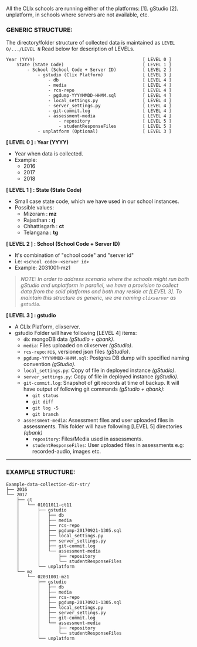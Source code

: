 All the CLIx schools are running either of the platforms:
    [1]. gStudio
    [2]. unplatform, in schools where servers are not available, etc.

### GENERIC STRUCTURE:

The directory/folder structure of collected data is maintained as `LEVEL 0/.../LEVEL N`
Read below for description of LEVELs.

```
Year (YYYY)                                         [ LEVEL 0 ]
    State (State Code)                              [ LEVEL 1 ]
        - School (School Code + Server ID)          [ LEVEL 2 ]
            - gstudio (Clix Platform)               [ LEVEL 3 ]
                - db                                [ LEVEL 4 ]
                - media                             [ LEVEL 4 ]
                - rcs-repo                          [ LEVEL 4 ]
                - pgdump-YYYYMMDD-HHMM.sql          [ LEVEL 4 ]
                - local_settings.py                 [ LEVEL 4 ]
                - server_settings.py                [ LEVEL 4 ]
                - git-commit.log                    [ LEVEL 4 ]
                - assessment-media                  [ LEVEL 4 ]
                    - repository                    [ LEVEL 5 ]
                    - studentResponseFiles          [ LEVEL 5 ]
            - unplatform (Optional)                 [ LEVEL 3 ]
```

**[ LEVEL 0 ] : Year (YYYY)**
- Year when data is collected.
- Example: 
    - 2016
    - 2017
    - 2018

**[ LEVEL 1 ] : State (State Code)**
- Small case state code, which we have used in our school instances.
- Possible values: 
    - Mizoram      : **mz**
    - Rajasthan    : **rj**
    - Chhattisgarh : **ct**
    - Telangana    : **tg**

**[ LEVEL 2 ] : School (School Code + Server ID)**
- It's combination of "school code" and "server id"
- i.e: `<school code>-<server id>`
- Example: 2031001-mz1

> *NOTE:
In order to address scenario where the schools might run both gStudio and unplatform in parallel, 
we have a provision to collect data from the said platforms and both may reside at [LEVEL 3]. To maintain this structure as generic, we are naming `clixserver` as `gstudio`.*

**[ LEVEL 3 ] : gstudio**
- A CLIx Platform, clixserver.
- gstudio Folder will have following [LEVEL 4] items:
    - `db`: mongoDB data *(gStudio + qbank)*.
    - `media`: Files uploaded on clixserver *(gStudio)*.
    - `rcs-repo`: rcs, versioned json files *(gStudio)*.
    - `pgdump-YYYYMMDD-HHMM.sql`: Postgres DB dump with specified naming convention *(gStudio)*.
    - `local_settings.py`: Copy of file in deployed instance *(gStudio)*.
    - `server_settings.py`: Copy of file in deployed instance *(gStudio)*.
    - `git-commit.log`: Snapshot of git records at time of backup. It will have output of following git commands  *(gStudio + qbank)*:
        - `git status`
        - `git diff`
        - `git log -5`
        - `git branch`
    - `assessment-media`: Assessment files and user uploaded files in assessments. This folder will have following [LEVEL 5] directories *(qbank)*
        - `repository`: Files/Media used in assessments.
        - `studentResponseFiles`: User uploaded files in assessments e.g: recorded-audio, images etc. 


---

### EXAMPLE STRUCTURE:
```
Example-data-collection-dir-str/
├── 2016
└── 2017
    ├── ct
    │   └── 01011011-ct11
    │       ├── gstudio
    │       │   ├── db
    │       │   ├── media
    │       │   ├── rcs-repo
    │       │   ├── pgdump-20170921-1305.sql
    │       │   ├── local_settings.py
    │       │   ├── server_settings.py
    │       │   ├── git-commit.log
    │       │   └── assessment-media
    │       │       ├── repository
    │       │       └── studentResponseFiles
    │       └── unplatform
    └── mz
        └── 02031001-mz1
            ├── gstudio
            │   ├── db
            │   ├── media
            │   ├── rcs-repo
            │   ├── pgdump-20170921-1305.sql
            │   ├── local_settings.py
            │   ├── server_settings.py
            │   ├── git-commit.log
            │   └── assessment-media
            │       ├── repository
            │       └── studentResponseFiles
            └── unplatform
```
